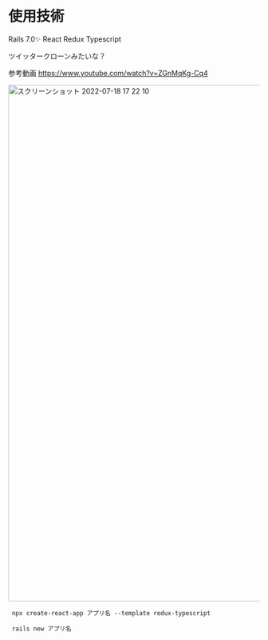 # 使用技術

Rails 7.0✨
React
Redux
Typescript

ツイッタークローンみたいな？

参考動画
https://www.youtube.com/watch?v=ZGnMqKg-Cq4

<img width="1033" alt="スクリーンショット 2022-07-18 17 22 10" src="https://user-images.githubusercontent.com/68207981/179471941-a6b4763b-a699-49a7-bb4c-0f29f1ef10a4.png">


```フロント側の作成コマンド
 npx create-react-app アプリ名 --template redux-typescript
```


```サーバー側の作成コマンド
 rails new アプリ名
```

